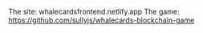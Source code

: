 The site: whalecardsfrontend.netlify.app
The game: https://github.com/sullyjs/whalecards-blockchain-game 
